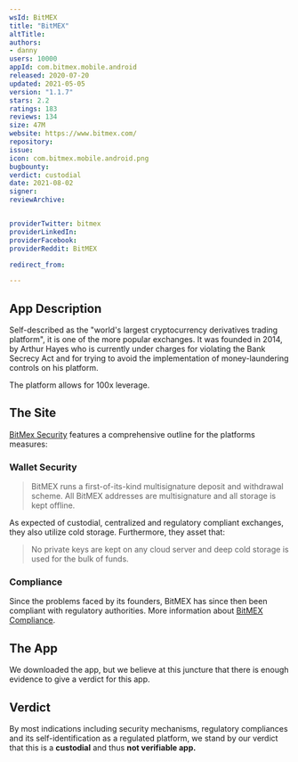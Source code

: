 ```yaml
---
wsId: BitMEX
title: "BitMEX"
altTitle: 
authors:
- danny
users: 10000
appId: com.bitmex.mobile.android
released: 2020-07-20
updated: 2021-05-05
version: "1.1.7"
stars: 2.2
ratings: 183
reviews: 134
size: 47M
website: https://www.bitmex.com/
repository: 
issue: 
icon: com.bitmex.mobile.android.png
bugbounty: 
verdict: custodial
date: 2021-08-02
signer: 
reviewArchive:


providerTwitter: bitmex
providerLinkedIn: 
providerFacebook: 
providerReddit: BitMEX

redirect_from:

---
```



## App Description

Self-described as the "world's largest cryptocurrency derivatives trading platform", it is one of the more popular exchanges. It was founded in 2014, by Arthur Hayes who is currently under charges for violating the Bank Secrecy Act and for trying to avoid the implementation of money-laundering controls on his platform. 

The platform allows for 100x leverage.

## The Site

[BitMex Security](https://www.bitmex.com/security) features a comprehensive outline for the platforms measures:

### Wallet Security
> BitMEX runs a first-of-its-kind multisignature deposit and withdrawal scheme. All BitMEX addresses are multisignature and all storage is kept offline.

As expected of custodial, centralized and regulatory compliant exchanges, they also utilize cold storage. Furthermore, they asset that:

> No private keys are kept on any cloud server and deep cold storage is used for the bulk of funds.

### Compliance

Since the problems faced by its founders, BitMEX has since then been compliant with regulatory authorities. More information about [BitMEX Compliance](https://www.bitmex.com/compliance).

## The App

We downloaded the app, but we believe at this juncture that there is enough evidence to give a verdict for this app.

## Verdict

By most indications including security mechanisms, regulatory compliances and its self-identification as a regulated platform, we stand by our verdict that this is a **custodial** and thus **not verifiable app.**
